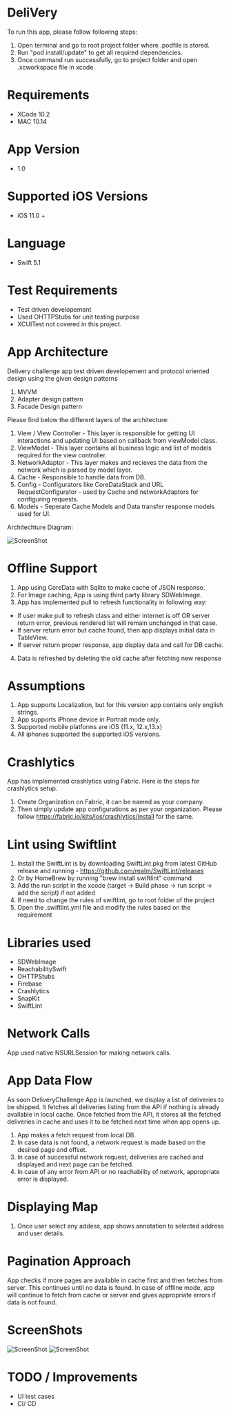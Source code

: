 # DeliVery
To run this app, please follow following steps:

1. Open terminal and go to root project folder where .podfile is stored.
2. Run "pod install/update" to get all required dependencies.
3. Once command run successfully, go to project folder and open .xcworkspace file in xcode.

# Requirements

- XCode 10.2
- MAC 10.14

# App Version

- 1.0

# Supported iOS Versions

- iOS 11.0 +

# Language 

- Swift 5.1

# Test Requirements

- Test driven developement
- Used OHTTPStubs for unit testing purpose
- XCUITest not covered in this project.

# App Architecture

Delivery challenge app test driven developement and protocol oriented design using the given design patterns
1. MVVM
2. Adapter design pattern
3. Facade Design pattern

Please find below the different layers of the architecture:

1. View / View Controller - This layer is responsible for getting UI interactions and updating UI based on callback from viewModel class.
2. ViewModel - This layer contains all business logic and list of models required for the view controller.
3. NetworkAdaptor - This layer makes and recieves the data from the network which is parsed by model layer.
4. Cache - Responsible to handle data from DB.
5. Config - Configurators like CoreDataStack and URL RequestConfigurator - used by Cache and networkAdaptors for configuring requests.
6. Models - Seperate Cache Models and Data transfer response models used for UI.

Architechture Diagram:

![ScreenShot](https://github.com/meghawadhwa/DeliVery/blob/master/Screenshots/Architecture.png)


# Offline Support

1. App using CoreData with Sqlite to make cache of JSON response.
2. For Image caching, App is using third party library SDWebImage.
3. App has implemented pull to refresh functionality in following way:
  - If user make pull to refresh class and either internet is off OR server return error, previous rendered list will remain unchanged in that case.
  - If server return error but cache found, then app displays initial data in TableView.
  - If server return proper response, app display data and call for DB cache.
4. Data is refreshed by deleting the old cache after fetching new response

# Assumptions        
1. App supports Localization, but for this version app contains only english strings.     
2. App supports iPhone device in Portrait mode only. 
3. Supported mobile platforms are iOS (11.x, 12.x,13.x)        
4. All iphones supported the supported iOS versions.

# Crashlytics

App has implemented crashlytics using Fabric. Here is the steps for crashlytics setup.
1. Create Organization on Fabric, it can be named as your company.
2. Then simply update app configurations as per your organization. Please follow https://fabric.io/kits/ios/crashlytics/install for the same.

# Lint using Swiftlint
1. Install the SwiftLint is by downloading SwiftLint.pkg from latest GitHub release and running - https://github.com/realm/SwiftLint/releases
2. Or by HomeBrew by running "brew install swiftlint" command
3. Add the run script in the xcode (target -> Build phase -> run script -> add the script) if not added
4. If need to change the rules of swiftlint, go to root folder of the project
5. Open the .swiftlint.yml file and modify the rules based on the requirement

# Libraries used

- SDWebImage
- ReachabilitySwift
- OHTTPStubs
- Firebase
- Crashlytics
- SnapKit
- SwiftLint
# Network Calls

App used native NSURLSession for making network calls.

# App Data Flow

As soon DeliveryChallenge App is launched, we display a list of deliveries to be shipped. It fetches all deliveries listing from the API if nothing is already available in local cache. Once fetched from the API, it stores all the fetched deliveries in cache and uses it to be fetched next time when app opens up. 

1. App makes a fetch request from local DB.
2. In case data is not found, a network request is made based on the desired page and offset.
3. In case of successful network request, deliveries are cached and displayed and next page can be fetched.
4. In case of any error from API or no reachability of network, appropriate error is displayed.


# Displaying Map

1. Once user select any addess, app shows annotation to selected address and user details.

# Pagination Approach

App checks if more pages are available in cache first and then fetches from server. This continues until no data is found.
In case of offline mode, app will continue to fetch from cache or server and gives appropriate errors if data is not found.

# ScreenShots

![ScreenShot](https://github.com/meghawadhwa/DeliVery/blob/master/Screenshots/List.png)
![ScreenShot](https://github.com/meghawadhwa/DeliVery/blob/master/Screenshots/Detail.png)

# TODO / Improvements

-  UI test cases
- CI/ CD

